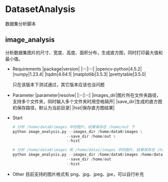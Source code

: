 # DatasetAnalysis
数据集分析脚本

## image_analysis
分析数据集图片的尺寸、宽度、高度、面积分布，生成直方图，同时打印最大值和最小值。

- Requirements
    |package|version|
    |:-:|:-:|
    |opencv-python|4.5.2|
    |numpy|1.23.4|
    |tqdm|4.64.1|
    |matplotlib|3.5.3|
    |prettytable|3.5.0|
    
    只在该版本下测试通过，其它版本应该也没问题

- Parameter
    |parameter|resolve|
    |:-:|:-:|
    |images_dir|图片所在文件夹路径，支持多个文件夹，同时输入多个文件夹时用空格隔开|
    |save_dir|生成的直方图的保存路径，默认为当前目录|
    |hist|保存直方图结果|

- Start
    ``` python
    # 分析 /home/data0/images 中的图片，结果保存在 /home/out 下
    python image_analysis.py --images_dir /home/data0/images \
                            --save_dir /home/out \
                            --hist

    # 分析 /home/data0/images 和 /home/data1/images 中的图片，结果保存在 /home/out 下
    python image_analysis.py --images_dir /home/data0/images /home/data1/images \
                            --save_dir /home/out
                            --hist
    ```

- Other
  目前支持的图片格式有 png、jpg、jpeg、jpe，可以自行补充